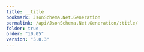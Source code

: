 ```yaml
---
title: __title
bookmark: JsonSchema.Net.Generation
permalink: /api/JsonSchema.Net.Generation/:title/
folder: true
order: "10.05"
version: "5.0.3"
---
```

